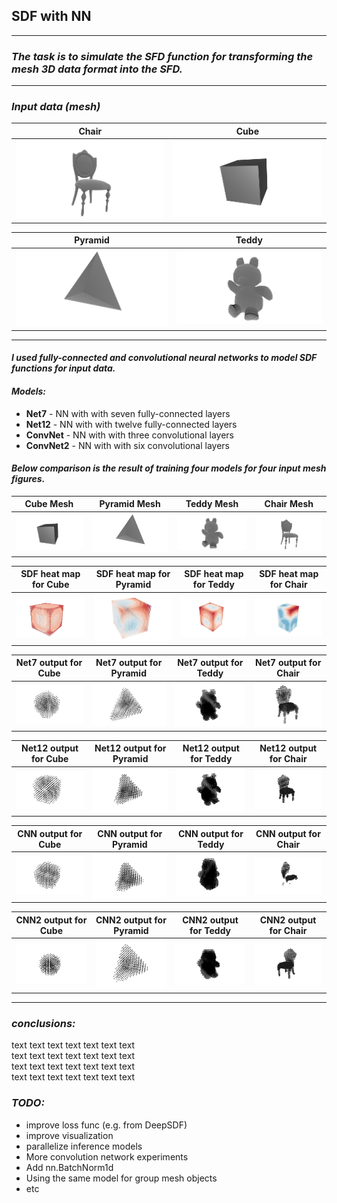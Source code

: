 ## SDF with NN

-------

### *The task is to simulate the SFD function for transforming the mesh 3D data format into the SFD.*

-------
### *Input data (mesh)*

Chair           |  Cube
:-------------------------:|:-------------------------:
![Alt text](images/chair.jpg?raw=true)  |  ![Alt text](images/cube.jpg?raw=true)

Pyramid           |  Teddy
:-------------------------:|:-------------------------:
![Alt text](images/pyramid.jpg?raw=true)  |  ![Alt text](images/teddy.jpg?raw=true)

-------

#### *I used fully-connected and convolutional neural networks to model SDF functions for input data.*
#### *Models:*
 - __Net7__ - NN with with seven fully-connected layers
 - __Net12__ - NN with with twelve fully-connected layers
 - __ConvNet__ - NN with with three convolutional layers
 - __ConvNet2__ - NN with with six convolutional layers

#### *Below comparison is the result of training four models for four input mesh figures.*

Cube Mesh                  |                            Pyramid Mesh               |                                Teddy Mesh                 |                            Chair Mesh                 | 
:-------------------------:|                            :-------------------------:|                                :-------------------------:|                            :-------------------------:| 
![Alt text](images/cube.jpg?raw=true)  |                ![Alt text](images/pyramid.jpg?raw=true)  |                 ![Alt text](images/teddy.jpg?raw=true)  |               ![Alt text](images/chair.jpg?raw=true)  | 

SDF heat map for Cube      |                            SDF heat map for Pyramid   |                                SDF heat map for Teddy     |                            SDF heat map for Chair     | 
:-------------------------:|                            :-------------------------:|                                :-------------------------:|                            :-------------------------:| 
![Alt text](images/cube_heatmap.jpg?raw=true)  |        ![Alt text](images/pyramid_heatmap.jpg?raw=true)  |         ![Alt text](images/teddy_heatmap.jpg?raw=true)  |       ![Alt text](images/chair_heatmap.jpg?raw=true)  | 

Net7 output for Cube       |                            Net7 output for Pyramid    |                                Net7 output for Teddy      |                            Net7 output for Chair      |
:-------------------------:|                            :-------------------------:|                                :-------------------------:|                            :-------------------------:|
![Alt text](images/cube_net7.jpg?raw=true)  |           ![Alt text](images/pyramid_net7.jpg?raw=true)  |            ![Alt text](images/teddy_net7.jpg?raw=true)  |          ![Alt text](images/chair_net7.jpg?raw=true)  |

Net12 output for Cube      |                            Net12 output for Pyramid   |                                Net12 output for Teddy     |                            Net12 output for Chair     |  
:-------------------------:|                            :-------------------------:|                                :-------------------------:|                            :-------------------------:|  
![Alt text](images/cube_net12.jpg?raw=true)  |          ![Alt text](images/pyramid_net12.jpg?raw=true)  |           ![Alt text](images/teddy_net12.jpg?raw=true)  |         ![Alt text](images/chair_net12.jpg?raw=true)  |  

CNN output for Cube        |                            CNN output for Pyramid     |                                CNN output for Teddy       |                            CNN output for Chair       | 
:-------------------------:|                            :-------------------------:|                                :-------------------------:|                            :-------------------------:| 
![Alt text](images/cube_cnn.jpg?raw=true)  |            ![Alt text](images/pyramid_cnn.jpg?raw=true)  |             ![Alt text](images/teddy_cnn.jpg?raw=true)  |           ![Alt text](images/chair_cnn.jpg?raw=true)  | 

CNN2 output for Cube       |                            CNN2 output for Pyramid    |                                CNN2 output for Teddy      |                            CNN2 output for Chair      | 
:-------------------------:|                            :-------------------------:|                                :-------------------------:|                            :-------------------------:| 
![Alt text](images/cube_cnn2.jpg?raw=true)  |           ![Alt text](images/pyramid_cnn2.jpg?raw=true)  |            ![Alt text](images/teddy_cnn2.jpg?raw=true)  |          ![Alt text](images/chair_cnn2.jpg?raw=true)  | 

--------------------------------------------------------------------------------------------------------------

### *conclusions:*

text text text text text text text  
text text text text text text text  
text text text text text text text  
text text text text text text text  

### *TODO:*
 - improve loss func (e.g. from DeepSDF)
 - improve visualization
 - parallelize inference models
 - More convolution network experiments
 - Add nn.BatchNorm1d
 - Using the same model for group mesh objects
 - etc




